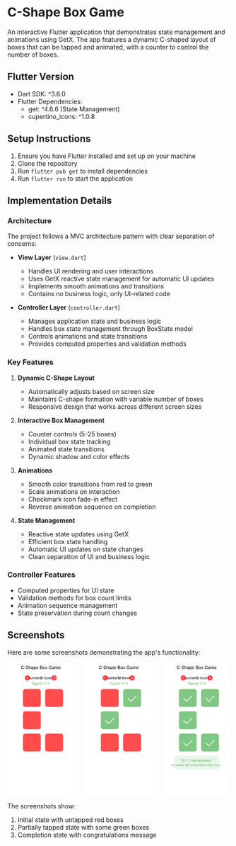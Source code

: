 # C-Shape Box Game

An interactive Flutter application that demonstrates state management and animations using GetX. The app features a dynamic C-shaped layout of boxes that can be tapped and animated, with a counter to control the number of boxes.

## Flutter Version
- Dart SDK: ^3.6.0
- Flutter Dependencies:
  - get: ^4.6.6 (State Management)
  - cupertino_icons: ^1.0.8

## Setup Instructions
1. Ensure you have Flutter installed and set up on your machine
2. Clone the repository
3. Run `flutter pub get` to install dependencies
4. Run `flutter run` to start the application

## Implementation Details

### Architecture
The project follows a MVC architecture pattern with clear separation of concerns:

- **View Layer** (`view.dart`)
  - Handles UI rendering and user interactions
  - Uses GetX reactive state management for automatic UI updates
  - Implements smooth animations and transitions
  - Contains no business logic, only UI-related code

- **Controller Layer** (`controller.dart`)
  - Manages application state and business logic
  - Handles box state management through BoxState model
  - Controls animations and state transitions
  - Provides computed properties and validation methods

### Key Features

1. **Dynamic C-Shape Layout**
   - Automatically adjusts based on screen size
   - Maintains C-shape formation with variable number of boxes
   - Responsive design that works across different screen sizes

2. **Interactive Box Management**
   - Counter controls (5-25 boxes)
   - Individual box state tracking
   - Animated state transitions
   - Dynamic shadow and color effects

3. **Animations**
   - Smooth color transitions from red to green
   - Scale animations on interaction
   - Checkmark icon fade-in effect
   - Reverse animation sequence on completion

4. **State Management**
   - Reactive state updates using GetX
   - Efficient box state handling
   - Automatic UI updates on state changes
   - Clean separation of UI and business logic

### Controller Features
- Computed properties for UI state
- Validation methods for box count limits
- Animation sequence management
- State preservation during count changes

## Screenshots

Here are some screenshots demonstrating the app's functionality:

<div style="display: flex; justify-content: space-between;">
  <img src="screenshots/initial_state.svg" width="30%" alt="Initial State">
  <img src="screenshots/partially_tapped.svg" width="30%" alt="Partially Tapped State">
  <img src="screenshots/completion_state.svg" width="30%" alt="Completion State">
</div>

The screenshots show:
1. Initial state with untapped red boxes
2. Partially tapped state with some green boxes
3. Completion state with congratulations message
